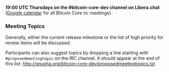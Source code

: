 **19:00 UTC Thursdays on the #bitcoin-core-dev channel on Libera.chat** ([Google calendar](https://calendar.google.com/calendar?cid=MTFwcXZkZ3BkOTlubGliZjliYTg2MXZ1OHNAZ3JvdXAuY2FsZW5kYXIuZ29vZ2xlLmNvbQ) for all Bitcoin Core irc meetings)

### Meeting Topics

Generally, either the current release milestone or the list of high priority for review items will be discussed.

Participants can also suggest topics by dropping a line starting with `#proposedmeetingtopic` on the IRC channel. It should appear at the end of this list: http://gnusha.org/bitcoin-core-dev/proposedmeetingtopics.txt